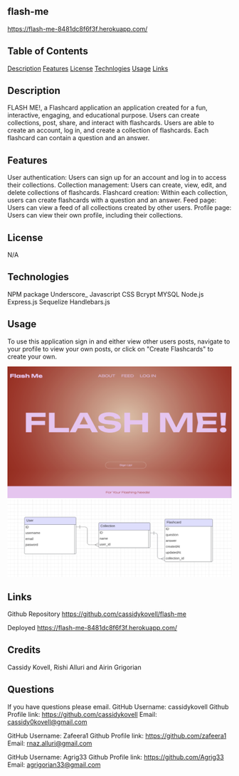 ## flash-me 

https://flash-me-8481dc8f6f3f.herokuapp.com/

## Table of Contents
[Description](#description)
[Features](#features)
[License](#license)
[Technlogies](#technologies)
[Usage](#usage)
[Links](#links)


## Description
FLASH ME!, a Flashcard application an application created for a fun, interactive, engaging, and educational purpose. Users can create collections, post, share, and interact with flashcards. Users are able to create an account, log in, and create a  collection of flashcards. Each flashcard can contain a question and an answer.

## Features
User authentication: Users can sign up for an account and log in to access their collections.
Collection management: Users can create, view, edit, and delete collections of flashcards.
Flashcard creation: Within each collection, users can create flashcards with a question and an answer.
Feed page: Users can view a feed of all collections created by other users.
Profile page: Users can view their own profile, including their collections.

## License
N/A

## Technologies
NPM package Underscore_
Javascript
CSS
Bcrypt
MYSQL
Node.js
Express.js
Sequelize
Handlebars.js

## Usage
To use this application sign in and either view other users posts, navigate to your profile to view your own posts, or click on "Create Flashcards" to create your own.

![alttext](./assets/images/deployed.png)
![alttext](./assets/images/erd.png)

## Links
Github Repository
https://github.com/cassidykovell/flash-me

Deployed
https://flash-me-8481dc8f6f3f.herokuapp.com/

## Credits
Cassidy Kovell, Rishi Alluri and Airin Grigorian

## Questions
 If you have questions please email. 
GitHub Username: cassidykovell
Github Profile link: https://github.com/cassidykovell
Email: cassidy0kovell@gmail.com

GitHub Username: Zafeera1
Github Profile link: https://github.com/zafeera1
Email: rnaz.alluri@gmail.com

GitHub Username: Agrig33
Github Profile link: https://github.com/Agrig33
Email: agrigorian33@gmail.com